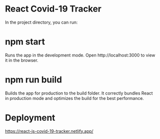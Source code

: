 # React Covid-19 Tracker

In the project directory, you can run:
# npm start
Runs the app in the development mode.
Open http://localhost:3000 to view it in the browser.
# npm run build
Builds the app for production to the build folder.
It correctly bundles React in production mode and optimizes the build for the best performance.
# Deployment
https://react-js-covid-19-tracker.netlify.app/
